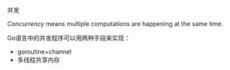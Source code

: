 并发

*Concurrency* means multiple computations are happening at the same time.

Go语言中的并发程序可以用两种手段来实现：

+ goroutine+channel
+ 多线程共享内存
